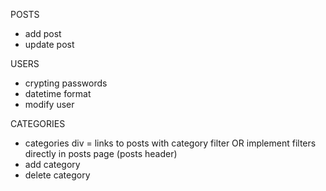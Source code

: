POSTS

- add post
- update post

USERS

- crypting passwords
- datetime format
- modify user

CATEGORIES

- categories div = links to posts with category filter OR implement filters directly in posts page (posts header)
- add category
- delete category
